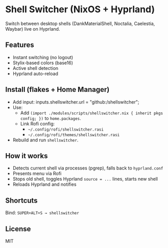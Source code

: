 # Shell Switcher (NixOS + Hyprland)

Switch between desktop shells (DankMaterialShell, Noctalia, Caelestia, Waybar) live on Hyprland. 

## Features
- Instant switching (no logout)
- Stylix-based colors (base16)
- Active shell detection
- Hyprland auto-reload

## Install (flakes + Home Manager)
- Add input:
  inputs.shellswitcher.url = "github:<your-username>/shellswitcher";
- Use:
  - Add `(import ./modules/scripts/shellswitcher.nix { inherit pkgs config; })` to `home.packages`.
  - Link Rofi config:
    - `~/.config/rofi/shellswitcher.rasi`
    - `~/.config/rofi/themes/shellswitcher.rasi`
- Rebuild and run `shellswitcher`.

## How it works
- Detects current shell via processes (pgrep), falls back to `hyprland.conf`
- Presents menu via Rofi
- Stops old shell, toggles Hyprland `source = ...` lines, starts new shell
- Reloads Hyprland and notifies

## Shortcuts
Bind: `SUPER+ALT+S → shellswitcher`

## License
MIT
